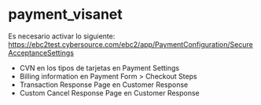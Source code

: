 # payment_visanet

Es necesario activar lo siguiente:
https://ebc2test.cybersource.com/ebc2/app/PaymentConfiguration/SecureAcceptanceSettings
* CVN en los tipos de tarjetas en Payment Settings
* Billing information en Payment Form > Checkout Steps
* Transaction Response Page en Customer Response
* Custom Cancel Response Page en Customer Response
